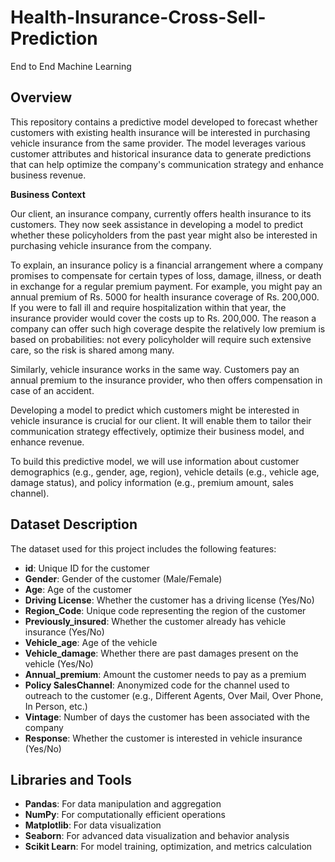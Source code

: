# Health-Insurance-Cross-Sell-Prediction
End to End Machine Learning

## Overview

This repository contains a predictive model developed to forecast whether customers with existing health insurance will be interested in purchasing vehicle insurance from the same provider. The model leverages various customer attributes and historical insurance data to generate predictions that can help optimize the company's communication strategy and enhance business revenue.

**Business Context**

Our client, an insurance company, currently offers health insurance to its customers. They now seek assistance in developing a model to predict whether these policyholders from the past year might also be interested in purchasing vehicle insurance from the company.

To explain, an insurance policy is a financial arrangement where a company promises to compensate for certain types of loss, damage, illness, or death in exchange for a regular premium payment. For example, you might pay an annual premium of Rs. 5000 for health insurance coverage of Rs. 200,000. If you were to fall ill and require hospitalization within that year, the insurance provider would cover the costs up to Rs. 200,000. The reason a company can offer such high coverage despite the relatively low premium is based on probabilities: not every policyholder will require such extensive care, so the risk is shared among many.

Similarly, vehicle insurance works in the same way. Customers pay an annual premium to the insurance provider, who then offers compensation in case of an accident.

Developing a model to predict which customers might be interested in vehicle insurance is crucial for our client. It will enable them to tailor their communication strategy effectively, optimize their business model, and enhance revenue.

To build this predictive model, we will use information about customer demographics (e.g., gender, age, region), vehicle details (e.g., vehicle age, damage status), and policy information (e.g., premium amount, sales channel).

## Dataset Description

The dataset used for this project includes the following features:

- **id**: Unique ID for the customer
- **Gender**: Gender of the customer (Male/Female)
- **Age**: Age of the customer
- **Driving License**: Whether the customer has a driving license (Yes/No)
- **Region_Code**: Unique code representing the region of the customer
- **Previously_insured**: Whether the customer already has vehicle insurance (Yes/No)
- **Vehicle_age**: Age of the vehicle
- **Vehicle_damage**: Whether there are past damages present on the vehicle (Yes/No)
- **Annual_premium**: Amount the customer needs to pay as a premium
- **Policy SalesChannel**: Anonymized code for the channel used to outreach to the customer (e.g., Different Agents, Over Mail, Over Phone, In Person, etc.)
- **Vintage**: Number of days the customer has been associated with the company
- **Response**: Whether the customer is interested in vehicle insurance (Yes/No)

## Libraries and Tools

- **Pandas**: For data manipulation and aggregation
- **NumPy**: For computationally efficient operations
- **Matplotlib**: For data visualization
- **Seaborn**: For advanced data visualization and behavior analysis
- **Scikit Learn**: For model training, optimization, and metrics calculation


